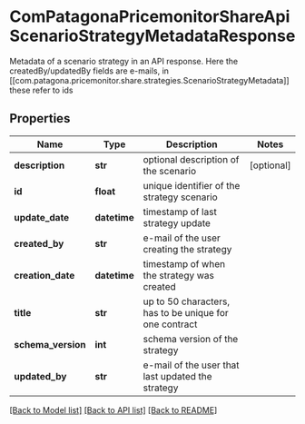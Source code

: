 # ComPatagonaPricemonitorShareApiScenarioStrategyMetadataResponse

Metadata of a scenario strategy in an API response. Here the createdBy/updatedBy fields are e-mails, in [[com.patagona.pricemonitor.share.strategies.ScenarioStrategyMetadata]] these refer to ids
## Properties
Name | Type | Description | Notes
------------ | ------------- | ------------- | -------------
**description** | **str** | optional description of the scenario | [optional] 
**id** | **float** | unique identifier of the strategy scenario | 
**update_date** | **datetime** | timestamp of last strategy update | 
**created_by** | **str** | e-mail of the user creating the strategy | 
**creation_date** | **datetime** | timestamp of when the strategy was created | 
**title** | **str** | up to 50 characters, has to be unique for one contract | 
**schema_version** | **int** | schema version of the strategy | 
**updated_by** | **str** | e-mail of the user that last updated the strategy | 

[[Back to Model list]](../README.md#documentation-for-models) [[Back to API list]](../README.md#documentation-for-api-endpoints) [[Back to README]](../README.md)



